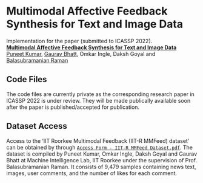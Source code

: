 Multimodal Affective Feedback Synthesis for Text and Image Data
================================================

Implementation for the paper (submitted to ICASSP 2022). <br>
**[Multimodal Affective Feedback Synthesis for Text and Image Data][1]**<br>
[Puneet Kumar](https://puneet-kr.github.io/), [Gaurav Bhatt](http://deeplearn-ai.com/), Omkar Ingle, Daksh Goyal and [Balasubramanian Raman](http://faculty.iitr.ac.in/~balarfma/)  

## Code Files
The code files are currently private as the corresponding research paper in ICASSP 2022 is under review. They will be made publically available soon after the paper is published/accepted for publication.

Dataset Access
--------------
Access to the ‘IIT Roorkee Multimodal Feedback (IIT-R MMFeed) dataset’ can be obtained by through [`Access Form - IIT-R MMFeed Dataset.pdf`][2]. The dataset is compiled by Puneet Kumar, Omkar Ingle, Daksh Goyal and Gaurav Bhatt at Machine Intelligence Lab, IIT Roorkee under the supervision of Prof. Balasubramanian Raman. It consists of 9,479 samples containing news text, images, user comments, and the number of likes for each comment.

[1]: https://2022.ieeeicassp.org/
[2]:https://github.com/MIntelligence-Group/MMFeed/blob/main/Access%20Form%20-%20IIT-R%20MMFeed%20Dataset.pdf
